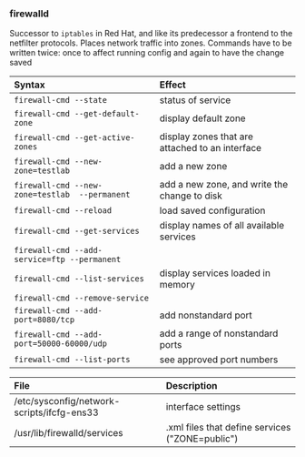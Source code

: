 ### firewalld
Successor to `iptables` in Red Hat, and like its predecessor a frontend to the netfilter protocols. Places network traffic into zones. Commands have to be written twice: once to affect running config and again to have the change saved

Syntax | Effect
:--- | :---
`firewall-cmd --state` | status of service
`firewall-cmd --get-default-zone` | display default zone
`firewall-cmd --get-active-zones` | display zones that are attached to an interface
`firewall-cmd --new-zone=testlab` | add a new zone
`firewall-cmd --new-zone=testlab  --permanent` | add a new zone, and write the change to disk
`firewall-cmd --reload` | load saved configuration
`firewall-cmd --get-services` | display names of all available services
`firewall-cmd --add-service=ftp --permanent` |
`firewall-cmd --list-services` | display services loaded in memory
`firewall-cmd --remove-service` |
`firewall-cmd --add-port=8080/tcp` | add nonstandard port
`firewall-cmd --add-port=50000-60000/udp` | add a range of nonstandard ports
`firewall-cmd --list-ports` | see approved port numbers

File | Description
:--- | :---
/etc/sysconfig/network-scripts/ifcfg-ens33 | interface settings
/usr/lib/firewalld/services | .xml files that define services ("ZONE=public")
